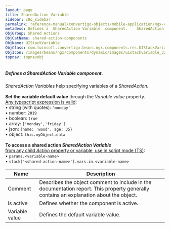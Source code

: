 ```yaml
---
layout: page
title: SharedAction Variable
sidebar: c8o_sidebar
permalink: reference-manual/convertigo-objects/mobile-application/ngx-components/shared-action-components/sharedaction-variable/
metadesc: Defines a  SharedAction Variable  component.    SharedAction Variable s help specifying variables of a  SharedAction .   Set the variable default valu
ObjGroup: Shared Actions
ObjCatName: shared-action-components
ObjName: UIStackVariable
ObjClass: com.twinsoft.convertigo.beans.ngx.components.res.UIStackVariable
ObjIcon: /images/beans/ngx/components/dynamic/images/uistackvariable_32x32.png
topnav: topnavobj
---
```

##### Defines a <i>SharedAction Variable</i> component. <br/>

 <i>SharedAction Variable</i>s help specifying variables of a <i>SharedAction</i>.<br><br><b>Set the variable default value</b> through the <i>Variable value</i> property.<br><u>Any typescript expression is valid</u>:<br> • string (with quotes): <code>'monday'</code><br> • number: <code>2019</code><br> • boolean: <code>true</code><br> • array: <code>['monday','friday']</code><br> • json: <code>{name: 'wood', age: 35}</code><br> • object: <code>this.myObject.data</code><br><br><b>To access a shared action <i>SharedAction Variable</i></b><br><u>from any child <i>Action</i> property or variable, use in script mode (TS)</u>:<br> • <code>params.&lt;variable-name&gt;</code><br> • <code>stack['&lt;shared-action-name&gt;'].vars.in.&lt;variable-name&gt;</code>

Name | Description 
--- | ---
Comment | Describes the object comment to include in the documentation report.  This property generally contains an explanation about the object. 
Is active | Defines whether the component is active. 
Variable value | Defines the default variable value. 

